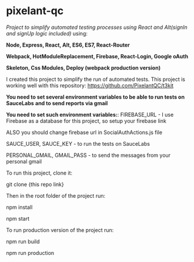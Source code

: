 # pixelant-qc
_Project to simplify automated testing processes using React and Alt(signIn and signUp logic included)_ using:

**Node, Express, React, Alt, ES6, ES7, React-Router**

**Webpack, HotModuleReplacement, Firebase, React-Login, Google oAuth**

**Skeleton, Css Modules, Deploy (webpack production version)**

I created this project to simplify the run of automated tests.
This project is working well with this repository:
https://github.com/PixelantQC/t3kit

__You need to set several environment variables to be able to run tests on SauceLabs__
__and to send reports via gmail__

**You need to set such environment variables:**:
FIREBASE_URL - I use Firebase as a database for this project, so setup your firebase link

ALSO you should change firebase url in SocialAuthActions.js file

SAUCE_USER, SAUCE_KEY - to run the tests on SauceLabs

PERSONAL_GMAIL, GMAIL_PASS - to send the messages from your personal gmail

To run this project, clone it:

git clone {this repo link}

Then in the root folder of the project run:

npm install

npm start

To run production version of the project run:

npm run build

npm run production
